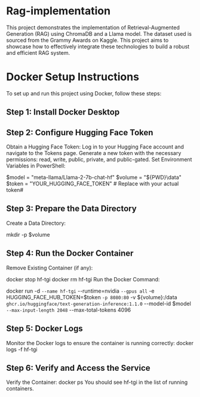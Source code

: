 # Rag-implementation
This project demonstrates the implementation of Retrieval-Augmented Generation (RAG) using ChromaDB and a Llama model. The dataset used is sourced from the Grammy Awards on Kaggle. This project aims to showcase how to effectively integrate these technologies to build a robust and efficient RAG system.

# Docker Setup Instructions
To set up and run this project using Docker, follow these steps:

## Step 1: Install Docker Desktop
## Step 2: Configure Hugging Face Token
Obtain a Hugging Face Token:
Log in to your Hugging Face account and navigate to the Tokens page.
Generate a new token with the necessary permissions: read, write, public, private, and public-gated.
Set Environment Variables in PowerShell:

$model = "meta-llama/Llama-2-7b-chat-hf"
$volume = "${PWD}\data"
$token = "YOUR_HUGGING_FACE_TOKEN"  # Replace with your actual token#
## Step 3: Prepare the Data Directory
Create a Data Directory:

mkdir -p $volume
## Step 4: Run the Docker Container
Remove Existing Container (if any):

docker stop hf-tgi
docker rm hf-tgi
Run the Docker Command:

docker run -d `
--name hf-tgi `
--runtime=nvidia `
--gpus all `
-e HUGGING_FACE_HUB_TOKEN=$token `
-p 8080:80 `
-v ${volume}:/data `
ghcr.io/huggingface/text-generation-inference:1.1.0 `
--model-id $model `
--max-input-length 2048 `
--max-total-tokens 4096
## Step 5: Docker Logs
Monitor the Docker logs to ensure the container is running correctly:
docker logs -f hf-tgi
## Step 6: Verify and Access the Service
Verify the Container:
docker ps
You should see hf-tgi in the list of running containers.


